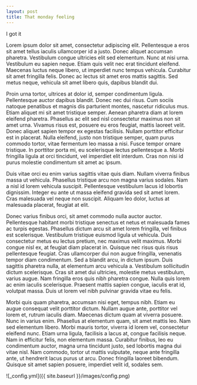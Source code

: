 ```yaml
---
layout: post
title: That monday feeling
---
```


I got it

Lorem ipsum dolor sit amet, consectetur adipiscing elit. Pellentesque a eros sit amet tellus iaculis ullamcorper id a justo. Donec aliquet accumsan pharetra. Vestibulum congue ultricies elit sed elementum. Nunc at nisi urna. Vestibulum eu sapien neque. Etiam quis velit nec erat tincidunt eleifend. Maecenas luctus neque libero, ut imperdiet nunc tempus vehicula. Curabitur sit amet fringilla felis. Donec ac lectus sit amet eros mattis sagittis. Sed metus neque, vehicula sit amet libero quis, dapibus blandit dui.

Proin urna tortor, ultrices at dolor id, semper condimentum ligula. Pellentesque auctor dapibus blandit. Donec nec dui risus. Cum sociis natoque penatibus et magnis dis parturient montes, nascetur ridiculus mus. Etiam aliquet mi sit amet tristique semper. Aenean pharetra diam at lorem eleifend pharetra. Phasellus ac elit sed nisl consectetur maximus non sit amet urna. Vivamus risus est, posuere eu eros feugiat, mattis laoreet velit. Donec aliquet sapien tempor ex egestas facilisis. Nullam porttitor efficitur est in placerat. Nulla eleifend, justo non tristique semper, quam purus commodo tortor, vitae fermentum leo massa a nisi. Fusce tempor ornare tristique. In porttitor porta mi, eu scelerisque lectus pellentesque a. Morbi fringilla ligula at orci tincidunt, vel imperdiet elit interdum. Cras non nisi id purus molestie condimentum sit amet ac ipsum.

Duis vitae orci eu enim varius sagittis vitae quis diam. Nullam viverra finibus massa ut vehicula. Phasellus tristique arcu non magna varius sodales. Nam a nisl id lorem vehicula suscipit. Pellentesque vestibulum lacus id lobortis dignissim. Integer eu ante ut massa eleifend gravida sed sit amet lorem. Cras malesuada vel neque non suscipit. Aliquam leo dolor, luctus at malesuada placerat, feugiat at elit.

Donec varius finibus orci, sit amet commodo nulla auctor auctor. Pellentesque habitant morbi tristique senectus et netus et malesuada fames ac turpis egestas. Phasellus dictum arcu sit amet lorem fringilla, vel finibus est scelerisque. Vestibulum tristique euismod ligula ut vehicula. Duis consectetur metus eu lectus pretium, nec maximus velit maximus. Morbi congue nisl ex, at feugiat diam placerat in. Quisque nec risus quis risus pellentesque feugiat. Cras ullamcorper dui non augue fringilla, venenatis tempor diam condimentum. Sed a blandit arcu, in dictum ipsum. Duis sagittis pharetra nulla, at elementum arcu vehicula a. Vestibulum sollicitudin dictum scelerisque. Cras sit amet dui ultricies, molestie metus vestibulum, varius augue. Nam fringilla eros quis nibh pharetra congue. Nulla quis lorem ac enim iaculis scelerisque. Praesent mattis sapien congue, iaculis erat id, volutpat massa. Duis ut lorem vel nibh pulvinar gravida vitae eu felis.

Morbi quis quam pharetra, accumsan nisi eget, tempus nibh. Etiam eu augue consequat velit porttitor dictum. Nullam augue ante, porttitor vel lorem et, rutrum iaculis diam. Maecenas dictum quam at viverra posuere. Nunc in varius enim. Phasellus at elementum quam, sit amet mattis leo. Nam sed elementum libero. Morbi mauris tortor, viverra id lorem vel, consectetur eleifend nunc. Etiam urna ligula, facilisis a lacus at, congue facilisis neque. Nam in efficitur felis, non elementum massa. Curabitur finibus, leo eu condimentum auctor, magna urna tincidunt justo, sed lobortis magna dui vitae nisl. Nam commodo, tortor ut mattis vulputate, neque ante fringilla ante, ut hendrerit lacus purus ut arcu. Donec fringilla laoreet bibendum. Quisque sit amet sapien posuere, imperdiet velit id, sodales sem.


![_config.yml]({{ site.baseurl }}/images/config.png)